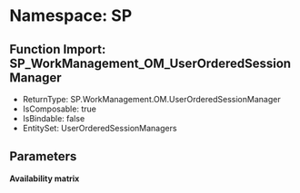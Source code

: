 # Namespace: SP

## Function Import: SP_WorkManagement_OM_UserOrderedSessionManager

- ReturnType: SP.WorkManagement.OM.UserOrderedSessionManager
- IsComposable: true
- IsBindable: false
- EntitySet: UserOrderedSessionManagers

## Parameters

**Availability matrix**

